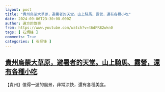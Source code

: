 ```yaml
---
layout: post
title: "貴州烏蒙大草原，避暑者的天堂。山上騎馬、露營，還有各種小吃"
date: 2024-09-06T23:30:08.000Z
author: 遠方的故事
from: https://www.youtube.com/watch?v=46dPR82wkn0
tags: [ 石炳锋 ]
comments: True
categories: [ 石炳锋 ]
---
```

<!--1725665408000-->
[貴州烏蒙大草原，避暑者的天堂。山上騎馬、露營，還有各種小吃](https://www.youtube.com/watch?v=46dPR82wkn0)
------

<div>
【貴州】值得一遊的風景，非常涼快，還有各種美食。
</div>
